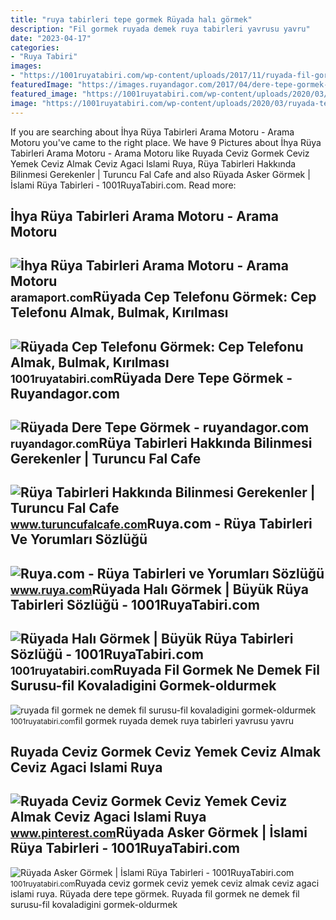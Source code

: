 ```yaml
---
title: "ruya tabirleri tepe gormek Rüyada halı görmek"
description: "Fil gormek ruyada demek ruya tabirleri yavrusu yavru"
date: "2023-04-17"
categories:
- "Ruya Tabiri"
images:
- "https://1001ruyatabiri.com/wp-content/uploads/2017/11/ruyada-fil-gormek-ne-demek-fil-surusu-fil-kovaladigini-gormek-oldurmek-yavru-fil-yavrusu-ruya-tabirleri-sozlugu.jpg"
featuredImage: "https://images.ruyandagor.com/2017/04/dere-tepe-gormek-0108.jpg"
featured_image: "https://1001ruyatabiri.com/wp-content/uploads/2020/03/ruyada-telefon-gormek-telefon-bulmak-telefon-kirilmasi-ruyada-telefon-almak-diyanet-ruya-tabirleri-1001ruyatabiri-ne-demek.jpg?v=1583737332"
image: "https://1001ruyatabiri.com/wp-content/uploads/2020/03/ruyada-telefon-gormek-telefon-bulmak-telefon-kirilmasi-ruyada-telefon-almak-diyanet-ruya-tabirleri-1001ruyatabiri-ne-demek.jpg?v=1583737332"
---
```


If you are searching about İhya Rüya Tabirleri Arama Motoru - Arama Motoru you've came to the right place. We have 9 Pictures about İhya Rüya Tabirleri Arama Motoru - Arama Motoru like Ruyada Ceviz Gormek Ceviz Yemek Ceviz Almak Ceviz Agaci Islami Ruya, Rüya Tabirleri Hakkında Bilinmesi Gerekenler | Turuncu Fal Cafe and also Rüyada Asker Görmek | İslami Rüya Tabirleri - 1001RuyaTabiri.com. Read more:

İhya Rüya Tabirleri Arama Motoru - Arama Motoru
-----------------------------------------------

 ![İhya Rüya Tabirleri Arama Motoru - Arama Motoru](https://aramaport.com/wp-content/uploads/2023/01/Ihya-Ruya-Tabirleri-Yilan-Gormek-1.jpg) <small>aramaport.com</small>Rüyada Cep Telefonu Görmek: Cep Telefonu Almak, Bulmak, Kırılması
-----------------------------------------------------------------

 ![Rüyada Cep Telefonu Görmek: Cep Telefonu Almak, Bulmak, Kırılması](https://1001ruyatabiri.com/wp-content/uploads/2020/03/ruyada-telefon-gormek-telefon-bulmak-telefon-kirilmasi-ruyada-telefon-almak-diyanet-ruya-tabirleri-1001ruyatabiri-ne-demek.jpg?v=1583737332) <small>1001ruyatabiri.com</small>Rüyada Dere Tepe Görmek - Ruyandagor.com
----------------------------------------

 ![Rüyada Dere Tepe Görmek - ruyandagor.com](https://images.ruyandagor.com/2017/04/dere-tepe-gormek-0108.jpg) <small>ruyandagor.com</small>Rüya Tabirleri Hakkında Bilinmesi Gerekenler | Turuncu Fal Cafe
---------------------------------------------------------------

 ![Rüya Tabirleri Hakkında Bilinmesi Gerekenler | Turuncu Fal Cafe](https://www.turuncufalcafe.com/fal-fotograflar/2021/05/ruya-tabirleri-hakkinda-bilinmesi-gerekenler.jpg) <small>www.turuncufalcafe.com</small>Ruya.com - Rüya Tabirleri Ve Yorumları Sözlüğü
----------------------------------------------

 ![Ruya.com - Rüya Tabirleri ve Yorumları Sözlüğü](https://www.ruya.com/wp-content/uploads/define-120x90.jpg) <small>www.ruya.com</small>Rüyada Halı Görmek | Büyük Rüya Tabirleri Sözlüğü - 1001RuyaTabiri.com
----------------------------------------------------------------------

 ![Rüyada Halı Görmek | Büyük Rüya Tabirleri Sözlüğü - 1001RuyaTabiri.com](https://1001ruyatabiri.com/wp-content/uploads/2017/11/ruyada-hali-gormek-sermek-almak-temizlemek-silkelemek-buyuk-ruya-tabirleri-sozlugu-diyanet-1024x609.jpg) <small>1001ruyatabiri.com</small>Ruyada Fil Gormek Ne Demek Fil Surusu-fil Kovaladigini Gormek-oldurmek
----------------------------------------------------------------------

 ![ruyada fil gormek ne demek fil surusu-fil kovaladigini gormek-oldurmek](https://1001ruyatabiri.com/wp-content/uploads/2017/11/ruyada-fil-gormek-ne-demek-fil-surusu-fil-kovaladigini-gormek-oldurmek-yavru-fil-yavrusu-ruya-tabirleri-sozlugu.jpg) <small>1001ruyatabiri.com</small>fil gormek ruyada demek ruya tabirleri yavrusu yavru

Ruyada Ceviz Gormek Ceviz Yemek Ceviz Almak Ceviz Agaci Islami Ruya
-------------------------------------------------------------------

 ![Ruyada Ceviz Gormek Ceviz Yemek Ceviz Almak Ceviz Agaci Islami Ruya](https://i.pinimg.com/736x/43/7a/a8/437aa850cdf0e35e394178003579d953.jpg) <small>www.pinterest.com</small>Rüyada Asker Görmek | İslami Rüya Tabirleri - 1001RuyaTabiri.com
----------------------------------------------------------------

 ![Rüyada Asker Görmek | İslami Rüya Tabirleri - 1001RuyaTabiri.com](https://1001ruyatabiri.com/wp-content/uploads/2018/01/ruyada-asker-gormek-asker-olmak-askerlik-yapmak-islah-gormek-islami-diyanet-ruya-tabirleri.jpg) <small>1001ruyatabiri.com</small>Ruyada ceviz gormek ceviz yemek ceviz almak ceviz agaci islami ruya. Rüyada dere tepe görmek. Ruyada fil gormek ne demek fil surusu-fil kovaladigini gormek-oldurmek
